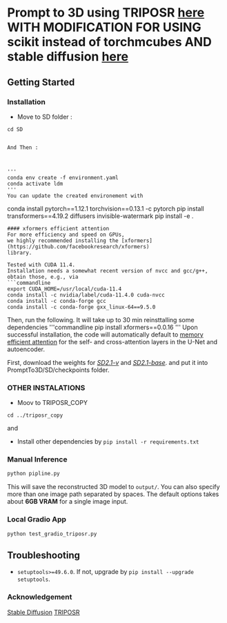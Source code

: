 # Prompt to 3D using TRIPOSR [here](https://github.com/VAST-AI-Research/TripoSR) WITH MODIFICATION FOR USING scikit instead of torchmcubes AND stable diffusion [here](https://github.com/Stability-AI/stablediffusion?tab=readme-ov-file)
## Getting Started
### Installation

- Move to SD folder : 
```commandline
cd SD


And Then :



'''
conda env create -f environment.yaml
conda activate ldm
'''
You can update the created environement with 

```
conda install pytorch==1.12.1 torchvision==0.13.1 -c pytorch
pip install transformers==4.19.2 diffusers invisible-watermark
pip install -e .
``` 
#### xformers efficient attention
For more efficiency and speed on GPUs, 
we highly recommended installing the [xformers](https://github.com/facebookresearch/xformers)
library.

Tested with CUDA 11.4.
Installation needs a somewhat recent version of nvcc and gcc/g++, obtain those, e.g., via 
```commandline
export CUDA_HOME=/usr/local/cuda-11.4
conda install -c nvidia/label/cuda-11.4.0 cuda-nvcc
conda install -c conda-forge gcc
conda install -c conda-forge gxx_linux-64==9.5.0
```

Then, run the following. It will take up to 30 min reinsttalling some dependencies 
'''commandline
pip install xformers==0.0.16
'''
Upon successful installation, the code will automatically default to [memory efficient attention](https://github.com/facebookresearch/xformers)
for the self- and cross-attention layers in the U-Net and autoencoder.

First, download the weights for [_SD2.1-v_](https://huggingface.co/stabilityai/stable-diffusion-2-1) and [_SD2.1-base_](https://huggingface.co/stabilityai/stable-diffusion-2-1-base). 
and put it into PromptTo3D/SD/checkpoints folder.

### OTHER INSTALATIONS
- Moov to TRIPOSR_COPY

```commandline
cd ../triposr_copy
```


and 

- Install other dependencies by `pip install -r requirements.txt`

### Manual Inference 
```sh
python pipline.py
```
This will save the reconstructed 3D model to `output/`. You can also specify more than one image path separated by spaces. The default options takes about **6GB VRAM** for a single image input.



### Local Gradio App
```sh
python test_gradio_triposr.py
```

## Troubleshooting

- `setuptools>=49.6.0`. If not, upgrade by `pip install --upgrade setuptools`.








### Acknowledgement

 [Stable Diffusion](https://github.com/CompVis/stable-diffusion) [TRIPOSR](https://github.com/VAST-AI-Research/TripoSR)





